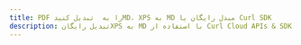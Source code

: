 ---title: PDF را به  تبدیل کنیدMD، XPS به MD مبدل رایگان یا Curl SDKdescription: تبدیل رایگانXPS به MD با استفاده از Curl Cloud APIs & SDK همچنین اسناد PDF را در Cloud ایجاد، ویرایش و رندر کنید.---